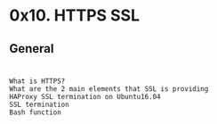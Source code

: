 # 0x10. HTTPS SSL
## General 
#
	What is HTTPS?
	What are the 2 main elements that SSL is providing
	HAProxy SSL termination on Ubuntu16.04
	SSL termination
	Bash function